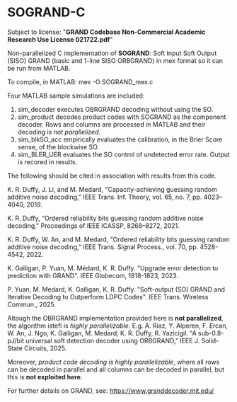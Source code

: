 # SOGRAND-C

Subject to license: "**GRAND Codebase Non-Commercial Academic Research Use License 021722.pdf**"

Non-parallelized C implementation of **SOGRAND**: Soft Input Soft Output (SISO) GRAND (basic and 1-line SISO ORBGRAND) in mex format so it can be run from MATLAB.

To compile, in MATLAB: mex -O SOGRAND_mex.c

Four MATLAB sample simulations are included:

1) sim_decoder executes OBRGRAND decoding without using the SO.
2) sim_product decodes product codes with SOGRAND as the component decoder. Rows and columns are processed in MATLAB and their decoding is *not parallelized*.
3) sim_blkSO_acc empirically evaluates the calibration, in the Brier Score sense, of the blockwise SO.
4) sim_BLER_UER evaluates the SO control of undetected error rate.
Output is recored in results.

The following should be cited in association with results from this code.

K. R. Duffy, J. Li, and M. Medard, "Capacity-achieving guessing random additive noise decoding," IEEE Trans. Inf. Theory, vol. 65, no. 7, pp. 4023–4040, 2019.

K. R. Duffy, “Ordered reliability bits guessing random additive noise decoding," Proceedings of IEEE ICASSP, 8268–8272, 2021.

K. R. Duffy, W. An, and M. Medard, "Ordered reliability bits guessing random additive noise decoding,” IEEE Trans. Signal Process., vol. 70, pp. 4528-4542, 2022.

K. Galligan, P. Yuan, M. Médard, K. R. Duffy. "Upgrade error detection to prediction with GRAND". IEEE Globecom, 1818-1823, 2023.

P. Yuan, M. Medard, K. Galligan, K. R. Duffy. "Soft-output (SO) GRAND and Iterative Decoding to Outperform LDPC Codes". IEEE Trans. Wireless Commun., 2025.

Altough the OBRGRAND implementation provided here is **not parallelized**, the algorithm istefl is *highly parallelizable*. E.g. A. Riaz, Y. Alperen, F. Ercan, W. An, J. Ngo, K. Galligan, M. Medard, K. R. Duffy, R. Yazicigil. "A sub-0.8-pJ/bit universal soft detection decoder using ORBGRAND,” IEEE J. Solid-State Circuits, 2025.

Moreover, *product code decoding is highly parallelizable*, where all rows can be decoded in parallel and all columns can be decoded in parallel, but this is **not exploited here**.

For further details on GRAND, see: https://www.granddecoder.mit.edu/
